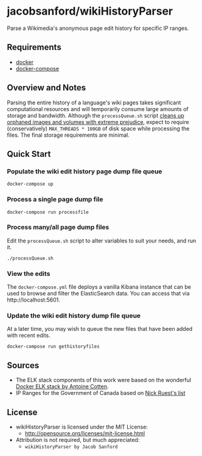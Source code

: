 # jacobsanford/wikiHistoryParser
Parse a Wikimedia's anonymous page edit history for specific IP ranges.

## Requirements
* [docker](https://www.docker.com)
* [docker-compose](https://docs.docker.com/compose/)

## Overview and Notes
Parsing the entire history of a language's wiki pages takes significant computational resources and will temporarily consume large amounts of storage and bandwidth. Although the ```processQueue.sh``` script [cleans up orphaned images and volumes with extreme prejudice](https://github.com/JacobSanford/wikiHistoryParser/blob/master/processQueue.sh#L12), expect to require (conservatively) ```MAX_THREADS * 100GB``` of disk space while processing the files. The final storage requirements are minimal.

## Quick Start
### Populate the wiki edit history page dump file queue

```
docker-compose up
```

### Process a single page dump file
```
docker-compose run processfile
```

### Process many/all page dump files
Edit the ```processQueue.sh``` script to alter variables to suit your needs, and run it.

```
./processQueue.sh
```

### View the edits
The ```docker-compose.yml``` file deploys a vanilla Kibana instance that can be used to browse and filter the ElasticSearch data. You can access that via http://localhost:5601.

### Update the wiki edit history dump file queue
At a later time, you may wish to queue the new files that have been added with recent edits.

```
docker-compose run gethistoryfiles
```

## Sources
* The ELK stack components of this work were based on the wonderful [Docker ELK stack by Antoine Cotten](https://github.com/antoineco).
* IP Ranges for the Government of Canada based on [Nick Ruest's list](https://github.com/ruebot/gccaedits-ip-address-ranges)

## License
- wikiHistoryParser is licensed under the MIT License:
  - http://opensource.org/licenses/mit-license.html
- Attribution is not required, but much appreciated:
  - `wikiHistoryParser by Jacob Sanford`
